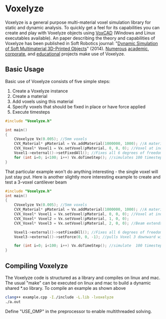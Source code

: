 Voxelyze
========

Voxelyze is a general purpose multi-material voxel simulation library for static and dynamic analysis. To quickly get a feel for its capabilities you can create and play with Voxelyze objects using [VoxCAD](http://www.voxcad.com) (Windows and Linux executables available). An paper describing the theory and capabilities of Voxelyze has been published in Soft Robotics journal: "[Dynamic Simulation of Soft Multimaterial 3D-Printed Objects](http://online.liebertpub.com/doi/pdfplus/10.1089/soro.2013.0010)" (2014). [Numerous](https://sites.google.com/site/jonhiller/hardware/soft-robots) 
[academic](http://creativemachines.cornell.edu/soft-robots), [corporate](http://www.fastcompany.com/3006259/stratasyss-programmable-materials-just-add-water), and [educational](http://www.sciencebuddies.org/science-fair-projects/project_ideas/Robotics_p016.shtml) projects make use of Voxelyze.


Basic Usage
--------

Basic use of Voxelyze consists of five simple steps:

1. Create a Voxelyze instance
2. Create a material
3. Add voxels using this material
4. Specify voxels that should be fixed in place or have force applied
5. Execute timesteps

```c++
#include "Voxelyze.h"

int main()
{
	CVoxelyze Vx(0.005); //5mm voxels
	CVX_Material* pMaterial = Vx.addMaterial(1000000, 1000); //A material with stiffness E=1MPa and density 1000Kg/m^3
	CVX_Voxel* Voxel1 = Vx.setVoxel(pMaterial, 0, 0, 0); //Voxel at index x=0, y=0. z=0
	Voxel1->external()->setFixedAll(); //Fixes all 6 degrees of freedom with an external condition
	for (int i=0; i<100; i++) Vx.doTimeStep(); //simulates 100 timesteps
}
```

That particular example won't do anything interesting - the single voxel will just stay put. Here is another slightly more interesting example to create and test a 3-voxel cantilever beam

```c++
#include "Voxelyze.h"
int main()
{
	CVoxelyze Vx(0.005); //5mm voxels
	CVX_Material* pMaterial = Vx.addMaterial(1000000, 1000); //A material with stiffness E=1MPa and density 1000Kg/m^3
	CVX_Voxel* Voxel1 = Vx.setVoxel(pMaterial, 0, 0, 0); //Voxel at index x=0, y=0. z=0
	CVX_Voxel* Voxel2 = Vx.setVoxel(pMaterial, 1, 0, 0);
	CVX_Voxel* Voxel3 = Vx.setVoxel(pMaterial, 2, 0, 0); //Beam extends in the +X direction

	Voxel1->external()->setFixedAll(); //Fixes all 6 degrees of freedom with an external condition on Voxel 1
	Voxel3->external()->setForce(0, 0, -1); //pulls Voxel 3 downward with 1 Newton of force.

	for (int i=0; i<100; i++) Vx.doTimeStep(); //simulate  100 timesteps.
}
```

Compiling Voxelyze
--------

The Voxelyze code is structured as a library and compiles on linux and mac. The usual "make" can be executed on linux and mac to build a dynamic shared *.so library. To compile an example as shown above

```sh
clang++ example.cpp -I./include -L.lib -lvoxelyze
./a.out
```

Define "USE_OMP" in the preprocessor to enable multithreaded solving.